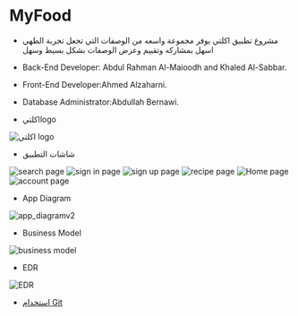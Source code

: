 # MyFood
- مشروع تطبيق اكلتي يوفر مجموعة واسعه من الوصفات التي تجعل تجربة الطهي اسهل بمشاركه وتقييم وعرض الوصفات بشكل بسيط وسهل

- Back-End Developer: Abdul Rahman Al-Maioodh and Khaled Al-Sabbar.
- Front-End Developer:Ahmed Alzaharni.
- Database Administrator:Abdullah Bernawi.


- اكلتيlogo

![اكلتي logo](https://user-images.githubusercontent.com/26899187/152952003-15cd4bc9-6c76-4876-b75d-c6ae8b104a13.png)



- شاشات التطبيق


![search page](https://user-images.githubusercontent.com/26899187/154028747-2783ca95-f208-448a-870f-edbdb9923a09.png)
![sign in page](https://user-images.githubusercontent.com/26899187/154028779-9680c5dd-b4c4-49fe-8323-9129006a106d.png)
![sign up page](https://user-images.githubusercontent.com/26899187/154028814-cb851dfb-0914-4da2-96d4-b34ce4b017f7.png)
![recipe page](https://user-images.githubusercontent.com/26899187/154028833-ffedc1af-839d-4e89-8ffb-dc8779b09ea2.png)
![Home page](https://user-images.githubusercontent.com/26899187/154028845-8f8aed57-7a6f-47d3-b269-e2ddecd7d15c.png)
![account page](https://user-images.githubusercontent.com/26899187/154028864-1f11c5e9-1792-4fba-9217-5c75e3554ec3.png)



- App Diagram 


![app_diagramv2](https://user-images.githubusercontent.com/26899187/154029352-77d5d7d5-37d3-49b9-a0a9-5fe0d6e3d772.png)


- Business Model


![business model](https://user-images.githubusercontent.com/98816647/154053892-637b449e-778c-4591-9704-daa5c833c302.jpeg)


- EDR


![EDR](https://user-images.githubusercontent.com/98816647/157185385-cb1e0f7f-8d80-413b-a43b-047645139356.png)



* [استخدام Git](https://github.com/ctiProgramming1/tools/wiki/Git)
